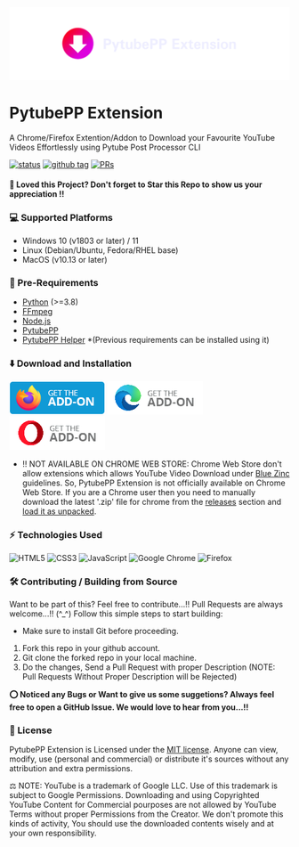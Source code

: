 ![PytubePPExtension](./assets/images/pytubepp-extension.png)

# PytubePP Extension

A Chrome/Firefox Extention/Addon to Download your Favourite YouTube Videos Effortlessly using Pytube Post Processor CLI

[![status](https://img.shields.io/badge/status-active-brightgreen.svg?style=flat)](https://github.com/neosubhamoy/pytubepp-extension)
[![github tag](https://img.shields.io/github/v/tag/neosubhamoy/pytubepp-extension?color=yellow)](https://github.com/neosubhamoy/pytubepp-extension)
[![PRs](https://img.shields.io/badge/PRs-welcome-blue.svg?style=flat)](https://github.com/neosubhamoy/pytubepp-extension)

#### **🌟 Loved this Project? Don't forget to Star this Repo to show us your appreciation !!**

### 💻 Supported Platforms

- Windows 10 (v1803 or later) / 11
- Linux (Debian/Ubuntu, Fedora/RHEL base)
- MacOS (v10.13 or later)

### 📎 Pre-Requirements

- [Python](https://www.python.org/downloads/) (>=3.8)
- [FFmpeg](https://www.ffmpeg.org)
- [Node.js](https://nodejs.org/en/download/)
- [PytubePP](https://github.com/neosubhamoy/pytubepp)
- [PytubePP Helper](https://github.com/neosubhamoy/pytubepp-helper) *(Previous requirements can be installed using it)

### ⬇️ Download and Installation

[![MozillaAddon](./assets/images/mozilla-addon.png)](https://addons.mozilla.org/en-US/firefox/addon/pytubepp-addon/)
[![EdgeAddon](./assets/images/edge-addon.png)](https://microsoftedge.microsoft.com/addons/detail/pytubepp-extension-foss/ebneapoekcjelholncnlpdohjbjabhbi)
[![OperaAddon](./assets/images/opera-addon.png)](https://addons.opera.com/en/extensions/details/pytubepp-extension-foss/)

* !! NOT AVAILABLE ON CHROME WEB STORE: Chrome Web Store don't allow extensions which allows YouTube Video Download under [Blue Zinc](https://developer.chrome.com/docs/webstore/troubleshooting/#prohibited-products) guidelines. So, PytubePP Extension is not officially available on Chrome Web Store. If you are a Chrome user then you need to manually download the latest '.zip' file for chrome from the [releases](https://github.com/neosubhamoy/pytubepp-extension/releases/latest) section and [load it as unpacked](https://developer.chrome.com/docs/extensions/get-started/tutorial/hello-world#load-unpacked).

### ⚡ Technologies Used

![HTML5](https://img.shields.io/badge/html5-%23E34F26.svg?style=for-the-badge&logo=html5&logoColor=white)
![CSS3](https://img.shields.io/badge/css3-%231572B6.svg?style=for-the-badge&logo=css3&logoColor=white)
![JavaScript](https://img.shields.io/badge/javascript-%23323330.svg?style=for-the-badge&logo=javascript&logoColor=%23F7DF1E)
![Google Chrome](https://img.shields.io/badge/Google%20Chrome-4285F4?style=for-the-badge&logo=GoogleChrome&logoColor=white)
![Firefox](https://img.shields.io/badge/Firefox-FF7139?style=for-the-badge&logo=Firefox-Browser&logoColor=white)

### 🛠️ Contributing / Building from Source

Want to be part of this? Feel free to contribute...!! Pull Requests are always welcome...!! (^_^) Follow this simple steps to start building:

* Make sure to install Git before proceeding.
1. Fork this repo in your github account.
2. Git clone the forked repo in your local machine.
3. Do the changes, Send a Pull Request with proper Description (NOTE: Pull Requests Without Proper Description will be Rejected)

**⭕ Noticed any Bugs or Want to give us some suggetions? Always feel free to open a GitHub Issue. We would love to hear from you...!!**

### 📝 License

PytubePP Extension is Licensed under the [MIT license](https://github.com/neosubhamoy/pytubepp-extension/blob/main/LICENSE). Anyone can view, modify, use (personal and commercial) or distribute it's sources without any attribution and extra permissions.

⚖️ NOTE: YouTube is a trademark of Google LLC. Use of this trademark is subject to Google Permissions. Downloading and using Copyrighted YouTube Content for Commercial pourposes are not allowed by YouTube Terms without proper Permissions from the Creator. We don't promote this kinds of activity, You should use the downloaded contents wisely and at your own responsibility.